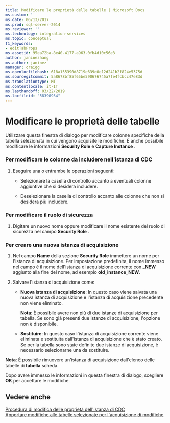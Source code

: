```yaml
---
title: Modificare le proprietà delle tabelle | Microsoft Docs
ms.custom: ''
ms.date: 06/13/2017
ms.prod: sql-server-2014
ms.reviewer: ''
ms.technology: integration-services
ms.topic: conceptual
f1_keywords:
- editTabProps
ms.assetid: 95ea72ba-8e40-4177-a963-0fb4d10c56e3
author: janinezhang
ms.author: janinez
manager: craigg
ms.openlocfilehash: 618a155390d8719e639d0e12d241b2f824e5375d
ms.sourcegitcommit: 5a8678bf85f65be590676745a7fe4fcbcc47e83d
ms.translationtype: MT
ms.contentlocale: it-IT
ms.lasthandoff: 03/22/2019
ms.locfileid: "58390934"
---
```

# <a name="edit-the-table-properties"></a>Modificare le proprietà delle tabelle
  Utilizzare questa finestra di dialogo per modificare colonne specifiche della tabella selezionata in cui vengono acquisite le modifiche. È anche possibile modificare le informazioni **Security Role** e **Capture Instance** .  
  
### <a name="to-edit-the-columns-to-include-in-the-cdc-instance"></a>Per modificare le colonne da includere nell'istanza di CDC  
  
1.  Eseguire una o entrambe le operazioni seguenti:  
  
    -   Selezionare la casella di controllo accanto a eventuali colonne aggiuntive che si desidera includere.  
  
    -   Deselezionare la casella di controllo accanto alle colonne che non si desidera più includere.  
  
### <a name="to-edit-the-security-role"></a>Per modificare il ruolo di sicurezza  
  
1.  Digitare un nuovo nome oppure modificare il nome esistente del ruolo di sicurezza nel campo **Security Role** .  
  
### <a name="to-create-a-new-capture-instance"></a>Per creare una nuova istanza di acquisizione  
  
1.  Nel campo **Name** della sezione **Security Role** immettere un nome per l'istanza di acquisizione. Per impostazione predefinita, il nome immesso nel campo è il nome dell'istanza di acquisizione corrente con **_NEW** aggiunto alla fine del nome, ad esempio **old_instance_NEW**.  
  
2.  Salvare l'istanza di acquisizione come:  
  
    -   **Nuova istanza di acquisizione**: In questo caso viene salvata una nuova istanza di acquisizione e l'istanza di acquisizione precedente non viene eliminato.  
  
         **Nota**: È possibile avere non più di due istanze di acquisizione per tabella. Se sono già presenti due istanze di acquisizione, l'opzione non è disponibile.  
  
    -   **Sostituire**: In questo caso l'istanza di acquisizione corrente viene eliminata e sostituita dall'istanza di acquisizione che è stato creato. Se per la tabella sono state definite due istanze di acquisizione, è necessario selezionarne una da sostituire.  
  
 **Nota**: È possibile rimuovere un'istanza di acquisizione dall'elenco delle tabelle di **tabella** scheda.  
  
 Dopo avere immesso le informazioni in questa finestra di dialogo, scegliere **OK** per accettare le modifiche.  
  
## <a name="see-also"></a>Vedere anche  
 [Procedura di modifica delle proprietà dell'istanza di CDC](how-to-edit-the-cdc-instance-properties.md)   
 [Apportare modifiche alle tabelle selezionate per l'acquisizione di modifiche](make-changes-to-the-tables-selected-for-capturing-changes.md)  
  
  
